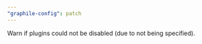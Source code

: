 ```yaml
---
"graphile-config": patch
---
```


Warn if plugins could not be disabled (due to not being specified).
